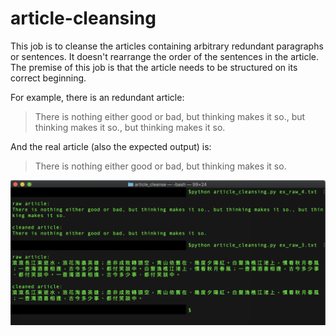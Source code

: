 # article-cleansing
This job is to cleanse the articles containing arbitrary redundant paragraphs or sentences. It doesn't rearrange the order of the sentences in the article. The premise of this job is that the article needs to be structured on its correct beginning.

For example, there is an redundant article:
>There is nothing either good or bad, but thinking makes it so., but thinking makes it so., but thinking makes it so.

And the real article (also the expected output) is:
>There is nothing either good or bad, but thinking makes it so.

![Demo screenshot](article_cleansing_demo.png)
